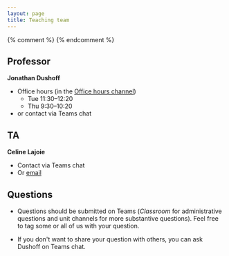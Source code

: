 ```yaml
---
layout: page
title: Teaching team
---
```


{% comment %} 
{% endcomment %} 

## Professor

__Jonathan Dushoff__

* Office hours (in the [Office hours channel](https://teams.microsoft.com/l/channel/19%3a775900bb09884c3ca60c783b249cfb55%40thread.tacv2/Office%2520hours?groupId=88fcb621-4c4c-4603-b746-737c99b739ad&tenantId=44376307-b429-42ad-8c25-28cd496f4772))
	* Tue 11:30–12:20
	* Thu 9:30–10:20
* or contact via Teams chat

## TA

__Celine Lajoie__

* Contact via Teams chat
* Or [email](mailto:lajoic1@mcmaster.ca)

## Questions

* Questions should be submitted on Teams (_Classroom_ for administrative questions and unit channels for more substantive questions). Feel free to tag some or all of us with your question.

* If you don't want to share your question with others, you can ask Dushoff on Teams chat.
